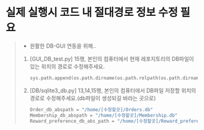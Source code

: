 # 실제 실행시 코드 내 절대경로 정보 수정 필요
> * 원활한 DB-GUI 연동을 위해..
> 1. [GUI_DB_test.py] 15행, 본인의 컴퓨터에서 현재 레포지토리의 DB파일이 있는 위치의 경로로 수정해주세요.
>    ```python
>    sys.path.append(os.path.dirname(os.path.relpath(os.path.dirname("/home/[수정할곳]/aris-repo-1/DB/"))))
>    ```
>
> 2. [DB/sqlite3_db.py] 13,14,15행, 본인의 컴퓨터에서 DB파일 저장할 위치의 경로로 수정해주세요.(db파일이 생성되길 바라는 곳으로)
>    ```python
>    Order_db_abspath = "/home/[수정할곳]/Orders.db"
>    Membership_db_abspath = "/home/[수정할곳]/Membership.db"
>    Reward_preference_db_abs_path = "/home/[수정할곳]/Reward_preference.db"
>    ```
>    
